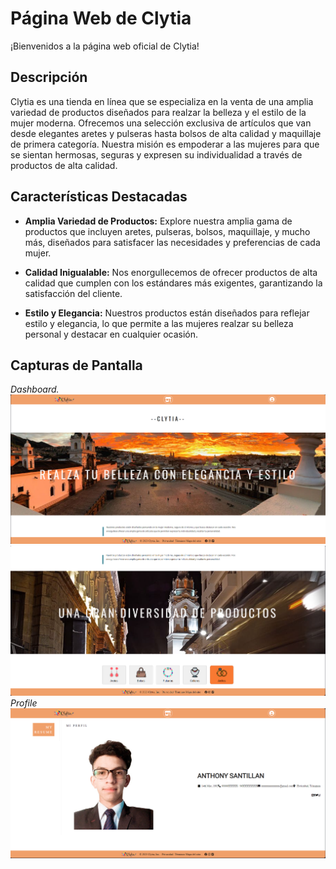 
# Página Web de Clytia

¡Bienvenidos a la página web oficial de Clytia!

## Descripción

Clytia es una tienda en línea que se especializa en la venta de una amplia variedad de productos diseñados para realzar la belleza y el estilo de la mujer moderna. Ofrecemos una selección exclusiva de artículos que van desde elegantes aretes y pulseras hasta bolsos de alta calidad y maquillaje de primera categoría. Nuestra misión es empoderar a las mujeres para que se sientan hermosas, seguras y expresen su individualidad a través de productos de alta calidad.

## Características Destacadas

- **Amplia Variedad de Productos:** Explore nuestra amplia gama de productos que incluyen aretes, pulseras, bolsos, maquillaje, y mucho más, diseñados para satisfacer las necesidades y preferencias de cada mujer.

- **Calidad Inigualable:** Nos enorgullecemos de ofrecer productos de alta calidad que cumplen con los estándares más exigentes, garantizando la satisfacción del cliente.

- **Estilo y Elegancia:** Nuestros productos están diseñados para reflejar estilo y elegancia, lo que permite a las mujeres realzar su belleza personal y destacar en cualquier ocasión.

## Capturas de Pantalla
*Dashboard.*
![img.png](img.png)
![img_2.png](img_2.png)
*Profile*
![img_1.png](img_1.png)
